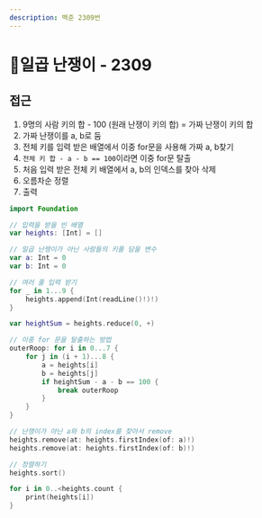 ```yaml
---
description: 백준 2309번
---
```


# 일곱 난쟁이 - 2309

## 접근

1. 9명의 사람 키의 합 - 100 (원래 난쟁이 키의 합) = 가짜 난쟁이 키의 합
2. 가짜 난쟁이를 a, b로 둠
3. 전체 키를 입력 받은 배열에서 이중 for문을 사용해 가짜 a, b찾기
4. `전체 키 합 - a - b == 100`이라면 이중 for문 탈출
5. 처음 입력 받은 전체 키 배열에서 a, b의 인덱스를 찾아 삭제
6. 오름차순 정렬
7. 출력

```swift
import Foundation

// 입력을 받을 빈 배열
var heights: [Int] = []

// 일곱 난쟁이가 아닌 사람들의 키를 담을 변수
var a: Int = 0
var b: Int = 0

// 여러 줄 입력 받기
for _ in 1...9 {
    heights.append(Int(readLine()!)!)
}

var heightSum = heights.reduce(0, +)

// 이중 for 문을 탈출하는 방법
outerRoop: for i in 0...7 {
    for j in (i + 1)...8 {
        a = heights[i]
        b = heights[j]
        if heightSum - a - b == 100 {
            break outerRoop
        }
    }
}

// 난쟁이가 아닌 a와 b의 index를 찾아서 remove
heights.remove(at: heights.firstIndex(of: a)!)
heights.remove(at: heights.firstIndex(of: b)!)

// 정렬하기
heights.sort()

for i in 0..<heights.count {
    print(heights[i])
}

```
